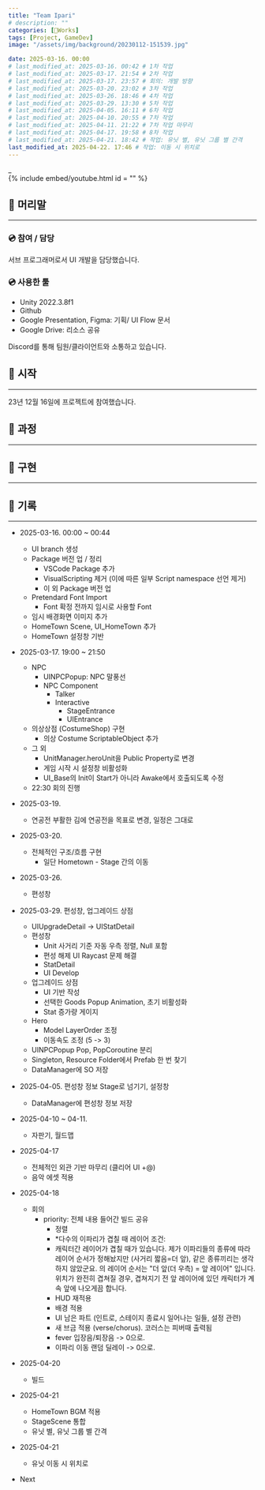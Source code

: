```yaml
---
title: "Team Ipari"
# description: ""
categories: [🍇Works]
tags: [Project, GameDev]
image: "/assets/img/background/20230112-151539.jpg"

date: 2025-03-16. 00:00
# last_modified_at: 2025-03-16. 00:42 # 1차 작업
# last_modified_at: 2025-03-17. 21:54 # 2차 작업
# last_modified_at: 2025-03-17. 23:57 # 회의: 개발 방향
# last_modified_at: 2025-03-20. 23:02 # 3차 작업
# last_modified_at: 2025-03-26. 18:46 # 4차 작업
# last_modified_at: 2025-03-29. 13:30 # 5차 작업
# last_modified_at: 2025-04-05. 16:11 # 6차 작업
# last_modified_at: 2025-04-10. 20:55 # 7차 작업
# last_modified_at: 2025-04-11. 21:22 # 7차 작업 마무리
# last_modified_at: 2025-04-17. 19:58 # 8차 작업
# last_modified_at: 2025-04-21. 18:42 # 작업: 유닛 별, 유닛 그룹 별 간격
last_modified_at: 2025-04-22. 17:46 # 작업: 이동 시 위치로
---
```


_  
{% include embed/youtube.html id = "" %}

## 📀 머리말

---

### 💿 참여 / 담당

서브 프로그래머로서 UI 개발을 담당했습니다.  

### 💿 사용한 툴

- Unity 2022.3.8f1
- Github
- Google Presentation, Figma: 기획/ UI Flow 문서
- Google Drive: 리소스 공유

Discord를 통해 팀원/클라이언트와 소통하고 있습니다.  

## 📀 시작

---

23년 12월 16일에 프로젝트에 참여했습니다.  

## 📀 과정

---

## 📀 구현

---

## 📀 기록

---

- 2025-03-16. 00:00 ~ 00:44
  - UI branch 생성
  - Package 버전 업 / 정리
    - VSCode Package 추가
    - VisualScripting 제거 (이에 따른 일부 Script namespace 선언 제거)
    - 이 외 Package 버전 업
  - Pretendard Font Import
    - Font 확정 전까지 임시로 사용할 Font
  - 임시 배경화면 이미지 추가
  - HomeTown Scene, UI_HomeTown 추가
  - HomeTown 설정창 기반
- 2025-03-17. 19:00 ~ 21:50
  - NPC
    - UINPCPopup: NPC 말풍선
    - NPC Component
      - Talker
      - Interactive
        - StageEntrance
        - UIEntrance
  - 의상상점 (CostumeShop) 구현
    - 의상 Costume ScriptableObject 추가
  - 그 외
    - UnitManager.heroUnit을 Public Property로 변경
    - 게임 시작 시 설정창 비활성화
    - UI_Base의 Init이 Start가 아니라 Awake에서 호출되도록 수정
  - 22:30 회의 진행
- 2025-03-19.
  - 연공전 부활한 김에 연공전을 목표로 변경, 일정은 그대로
- 2025-03-20.
  - 전체적인 구조/흐름 구현
    - 일단 Hometown - Stage 간의 이동
- 2025-03-26.
  - 편성창
- 2025-03-29. 편성창, 업그레이드 상점
  - UIUpgradeDetail -> UIStatDetail
  - 편성창
    - Unit 사거리 기준 자동 우측 정렬, Null 포함
    - 편성 해제 UI Raycast 문제 해결
    - StatDetail
    - UI Develop
  - 업그레이드 상점
    - UI 기반 작성
    - 선택한 Goods Popup Animation, 초기 비활성화
    - Stat 증가량 게이지
  - Hero
    - Model LayerOrder 조정
    - 이동속도 조정 (5 -> 3)
  - UINPCPopup Pop, PopCoroutine 분리
  - Singleton, Resource Folder에서 Prefab 한 번 찾기
  - DataManager에 SO 저장
- 2025-04-05. 편성창 정보 Stage로 넘기기, 설정창
  - DataManager에 편성창 정보 저장
- 2025-04-10 ~ 04-11.
  - 자판기, 월드맵
- 2025-04-17
  - 전체적인 외관 기반 마무리 (클리어 UI +@)
  - 음악 에셋 적용
- 2025-04-18
  - 회의
    - priority: 전체 내용 들어간 빌드 공유
      - 정렬
      - *다수의 이파리가 겹칠 때 레이어 조건:
      - 캐릭터간 레이어가 겹칠 때가 있습니다. 제가 이파리들의 종류에 따라 레이어 순서가 정해놨지만 (사거리 짧음=더 앞), 같은 종류끼리는 생각하지 않았군요. 의 레이어 순서는 "더 앞(더 우측) = 앞 레이어" 입니다. 위치가 완전히 겹쳐질 경우, 겹쳐지기 전 앞 레이어에 있던 캐릭터가 계속 앞에 나오게끔 합니다.
      - HUD 재적용
      - 배경 적용
      - UI 남은 파트 (인트로, 스테이지 종료시 일어나는 일들, 설정 관련)
      - 새 브금 적용 (verse/chorus). 코러스는 피버때 출력됨
      - fever 입장음/퇴장음 -> 0으로.
      - 이파리 이동 랜덤 딜레이 -> 0으로.
- 2025-04-20
  - 빌드
- 2025-04-21
  - HomeTown BGM 적용
  - StageScene 통합
  - 유닛 별, 유닛 그룹 별 간격
- 2025-04-21
  - 유닛 이동 시 위치로

- Next
